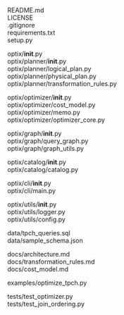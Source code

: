 README.md  
LICENSE  
.gitignore  
requirements.txt  
setup.py  

optix/__init__.py  
optix/planner/__init__.py  
optix/planner/logical_plan.py  
optix/planner/physical_plan.py  
optix/planner/transformation_rules.py  

optix/optimizer/__init__.py  
optix/optimizer/cost_model.py  
optix/optimizer/memo.py  
optix/optimizer/optimizer_core.py  

optix/graph/__init__.py  
optix/graph/query_graph.py  
optix/graph/graph_utils.py  

optix/catalog/__init__.py  
optix/catalog/catalog.py  

optix/cli/__init__.py  
optix/cli/main.py  

optix/utils/__init__.py  
optix/utils/logger.py  
optix/utils/config.py  

data/tpch_queries.sql  
data/sample_schema.json  

docs/architecture.md  
docs/transformation_rules.md  
docs/cost_model.md  

examples/optimize_tpch.py  

tests/test_optimizer.py  
tests/test_join_ordering.py  
